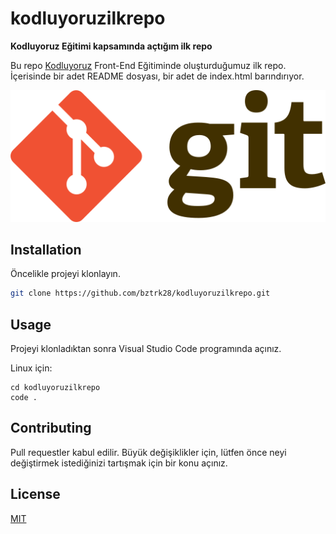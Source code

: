 # kodluyoruzilkrepo
**Kodluyoruz Eğitimi kapsamında açtığım ilk repo**

Bu repo [Kodluyoruz](https://www.kodluyoruz.org) Front-End Eğitiminde oluşturduğumuz ilk repo. İçerisinde bir adet README dosyası, bir adet de index.html barındırıyor.

![github](logo/Git-logo.svg.png)

## Installation

Öncelikle projeyi klonlayın.

```bash
git clone https://github.com/bztrk28/kodluyoruzilkrepo.git
```

## Usage

Projeyi klonladıktan sonra Visual Studio Code programında açınız.

Linux için:
```linux
cd kodluyoruzilkrepo
code .
```

## Contributing
Pull requestler kabul edilir. Büyük değişiklikler için, lütfen önce neyi değiştirmek istediğinizi tartışmak için bir konu açınız.


## License
[MIT](https://choosealicense.com/licenses/mit/)
